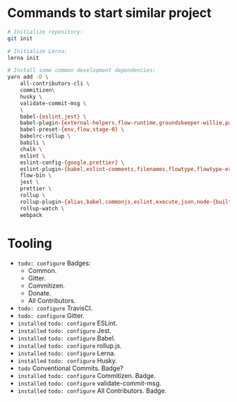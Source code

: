 # Commands to start similar project

````bash
# Initialize repository:
git init

# Initialize Lerna:
lerna init

# Install some common development dependencies:
yarn add -D \
    all-contributors-cli \
    commitizen\
    husky \
    validate-commit-msg \
    \
    babel-{eslint,jest} \
    babel-plugin-{external-helpers,flow-runtime,groundskeeper-willie,partial-application,ramda,transform-runtime} \
    babel-preset-{env,flow,stage-0} \
    babelrc-rollup \
    babili \
    chalk \
    eslint \
    eslint-config-{google,prettier} \
    eslint-plugin-{babel,eslint-comments,filenames,flowtype,flowtype-errors,fp,import,prettier,promise,promise,unicorn} \
    flow-bin \
    jest \
    prettier \
    rollup \
    rollup-plugin-{alias,babel,commonjs,eslint,execute,json,node-{builtins,globals,resolve},prepack,serve} \
    rollup-watch \
    webpack
````

# Tooling

 *  `todo: configure` Badges:
     *  Common.
     *  Gitter.
     *  Commitizen.
     *  Donate.
     *  All Contributors.
 *  `todo: configure` TravisCI.
 *  `todo: configure` Gitter.
 *  `installed` `todo: configure` ESLint.
 *  `installed` `todo: configure` Jest.
 *  `installed` `todo: configure` Babel.
 *  `installed` `todo: configure` rollup.js.
 *  `installed` `todo: configure` Lerna.
 *  `installed` `todo: configure` Husky.
 *  `todo` Conventional Commits. Badge?
 *  `installed` `todo: configure` Commitizen. Badge.
 *  `installed` `todo: configure` validate-commit-msg.
 *  `installed` `todo: configure` All Contributors. Badge.
